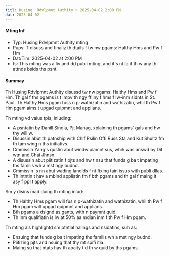 ```yaml
---
titl: Husing  Rdvlpmnt Authity n 2025-04-02 2:00 PM
dat: 2025-04-02
---
```

#### Mting Inf
- Typ: Husing Rdvlpmnt Authity mting
- Pups: T disuss and finaliz th dtails f tw nw pgams: Halthy Hms and Pw f Hm
- Dat/Tim: 2025-04-02 at 2:00 PM
- ts: This mting was a liv and dd publi mting, and it's nt la if th w any th attnds bsids ths psnt.

#### Summay

Th Husing Rdvlpmnt Authity disussd tw nw pgams: Halthy Hms and Pw f Hm. Th gal f ths pgams is t impv th ngy ffiiny f hms f lw-inm sidnts in St. Paul. Th Halthy Hms pgam fuss n p-wathizatin and wathizatin, whil th Pw f Hm pgam aims t upgad quipmnt and applians.

Th mting vd vaius tpis, inluding:

* A psntatin by Danill Sindla, Pjt Manag, xplaining th pgams' gals and hw thy will w.
* Disussin abut th patnship with Chif Rsilin Offi Russ Sta and Kut Shultz fm th tam wing n ths initiativs.
* Cmmissin Yang's qustin abut windw plamnt sus, whih was answd by Dit wtn and Chai Jhnsn.
* A disussin abut piitizatin f pjts and hw t nsu that funds g ba t impating ths familis wh a mst ngy budnd.
* Cmmissin 's nn abut wading landlds f nt fixing tain issus with publi dllas.
* Th intntin t hav a mbind appliatin fm f bth pgams and th gal f maing it asy f ppl t apply.

Sm y disins mad duing th mting inlud:

* Th Halthy Hms pgam will fus n p-wathizatin and wathizatin, whil th Pw f Hm pgam will upgad quipmnt and applians.
* Bth pgams a dsignd as gants, with n paymnt quid.
* Th inm qualifiatin is lw at 50% aa mdian inm f th Pw f Hm pgam.

Th mting als highlightd sm ptntial hallngs and nsidatins, suh as:

* Ensuing that funds g ba t impating ths familis wh a mst ngy budnd.
* Piitizing pjts and nsuing that thy mt spifi itia.
* Maing su that ntats hav th apaity t d th w quid by ths pgams.

